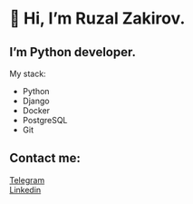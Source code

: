 👋 Hi, I’m Ruzal Zakirov.
========================
I’m Python developer.  
-------------------------
My stack:  
-  Python
-  Django
-  Docker
-  PostgreSQL
-  Git

Contact me:
-------------------------
[Telegram](https://t.me/ruzal_z)  
[Linkedin](https://www.linkedin.com/in/ruzal-zakirov-76303b273/)
